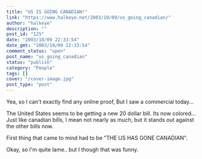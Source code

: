 ```yaml
---
title: "US IS GOING CANADIAN!"
link: "https://www.halkeye.net/2003/10/09/us_going_canadian/"
author: "halkeye"
description: ""
post_id: "125"
date: "2003/10/09 22:33:54"
date_gmt: "2003/10/09 22:33:54"
comment_status: "open"
post_name: "us_going_canadian"
status: "publish"
category: "People"
tags: []
cover: "/cover-image.jpg"
post_type: "post"
---
```


Yea, so I can't exactly find any online proof, But I saw a commercial today...

The United States seems to be getting a new 20 dollar bill. Its now colored... Just like canadian bills, I mean not nearly as much, but it stands out against the other bills now.

First thing that came to mind had to be "THE US HAS GONE CANADIAN".

  

Okay, so I'm quite lame.. but I though that was funny.